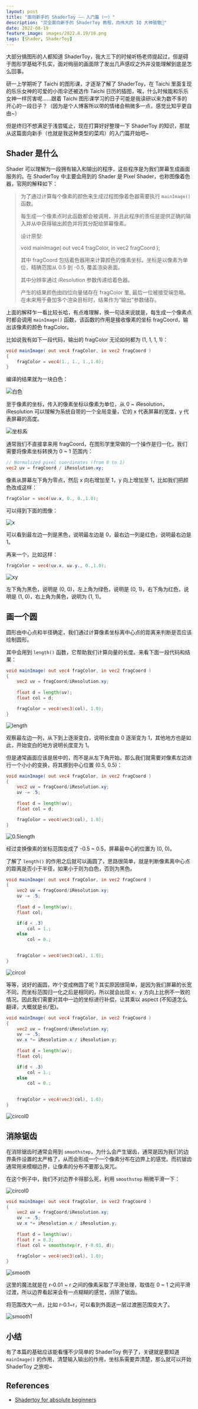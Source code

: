 ```yaml
---
layout: post
title: "面向新手的 ShaderToy —— 入门篇（一）"
description: "完全面向新手的 ShaderToy 教程，向伟大的 IQ 大神致敬🖖"
date: 2022-08-19
feature_image: images/2022.8.19/10.png 
tags: [Shader, ShaderToy]
---
```


大部分搞图形的人都知道 ShaderToy，我大三下的时候听杨老师提起过，但是碍于图形学基础不扎实，面对绚丽的画面除了发出几声感叹之外并没能理解到底是怎么回事。

研一上学期听了 Taichi 的图形课，才逐渐了解了 ShaderToy，在 Taichi 里面复现的乐乐女神的可爱的小雨伞还被选作 Taichi 日历的插图，唉，什么时候能和乐乐女神一样厉害呢......跟着 Taichi 图形课学习的日子可能是我读研以来为数不多的开心的一段日子？（因为是个人博客所以带的情绪会稍微多一点，感觉比知乎更自由~）

但是终归不想满足于浅尝辄止，现在打算好好整理一下 ShaderToy 的知识，那就从这篇面向新手（也就是我这种类型的菜鸡）的入门篇开始吧~

<!--more-->

## Shader 是什么

Shader 可以理解为一段拥有输入和输出的程序，这些程序是为我们屏幕生成画面服务的。在 ShaderToy 中主要会用到的 Shader 是 Pixel Shader，也称图像着色器，官网的解释如下：

> 为了通过计算每个像素的颜色来生成过程图像着色器需要执行 `mainImage()` 函数。
> 
> 每生成一个像素点时此函数都会被调用，并且此程序的责任是提供正确的输入并从中获得输出颜色并将其分配给屏幕像素。
> 
> 设计原型: 
> 
> void mainImage( out vec4 fragColor, in vec2 fragCoord );
> 
> 其中 fragCoord 包括着色器用来计算颜色的像素坐标。坐标是以像素为单位，精确范围从 0.5 到 -0.5, 覆盖渲染表面。
> 
> 其中分辨率通过 iResolution 参数传递给着色器。
> 
> 产生的结果颜色由四位向量储存在 fragColor 里, 最后一位被接受端忽略。 在未来用于叠加多个渲染目标时，结果作为“输出”参数储存。

上面的解释乍一看比较长哈，有点难理解，换一句话来说就是，每生成一个像素点时都会调用 `mainImage()`
 函数，该函数的作用是接收像素的坐标 fragCoord，输出该像素的颜色 fragColor。

比如说我有如下一段代码，输出的 fragColor 无论如何都为 (1, 1, 1, 1)：

```GLSL
void mainImage( out vec4 fragColor, in vec2 fragCoord )
{
    fragColor = vec4(1., 1., 1.,1.0);
}
```

编译的结果就为一块白色：

![白色](/images/2022.8.19/1.png)

至于像素的坐标，传入的像素坐标以像素为单位，从 0 ~ iResolution，iResolution 可以理解为系统自带的一个全局变量，它的 x 代表屏幕的宽度，y 代表屏幕的高度。

![坐标系](/images/2022.8.19/2.png)

通常我们不直接拿来用 fragCoord，在图形学里常做的一个操作是归一化，我们需要将像素坐标转换为 0 ~ 1 范围内：

```GLSL
// Normalized pixel coordinates (from 0 to 1)
vec2 uv = fragCoord / iResolution.xy;
```

像素从屏幕左下角为零点，然后 x 向右增加至 1，y 向上增加至 1，比如我们把颜色改成这样：

```GLSL
fragColor = vec4(uv.x, 0., 0.,1.0);
```

可以得到下面的图像：

![x](/images/2022.8.19/3.png)

可以看到最左边一列是黑色，说明最左边是 0，最右边一列是红色，说明最右边是 1。

再来一个，比如这样：

```GLSL
fragColor = vec4(uv.x, uv.y., 0.,1.0);
```

![xy](/images/2022.8.19/4.png)

左下角为黑色，说明是 (0, 0)，左上角为绿色，说明是 (0, 1)，右下角为红色，说明是 (1, 0)，右上角为黄色，说明为 (1, 1)。

## 画一个圆

圆形由中心点和半径确定，我们通过计算像素坐标离中心点的距离来判断是否应该绘制圆形。

其中会用到 `length()` 函数，它帮助我们计算向量的长度。来看下面一段代码和结果：

```GLSL
void mainImage( out vec4 fragColor, in vec2 fragCoord )
{
    vec2 uv = fragCoord/iResolution.xy;
    
    float d = length(uv);
    float col = d;

    fragColor = vec4(vec3(col), 1.0);
}
```

![length](/images/2022.8.19/5.png)

观察最左边一列，从下到上逐渐变白，说明长度由 0 逐渐变为 1，其他地方也是如此，开始变白的地方说明长度变为 1。

但是通常画面应该是居中的，而不是从左下角开始，那么我们就需要对像素左边进行一个小小的变换，将其挪到中心位置 (0.5, 0.5)：

```GLSL
void mainImage( out vec4 fragColor, in vec2 fragCoord )
{
    vec2 uv = fragCoord/iResolution.xy;
    uv -= .5;
    
    float d = length(uv);
    float col = d;

    fragColor = vec4(vec3(col), 1.0);
}
```

![0.5length](/images/2022.8.19/6.png)

经过变换像素的坐标范围变成了 -0.5 ~ 0.5，屏幕最中心的位置为 (0, 0)。

了解了 `length()` 的作用之后就可以画圆了，思路很简单，就是判断像素离中心点的距离是否小于半径，如果小于则为白色，否则为黑色。

```GLSL
void mainImage( out vec4 fragColor, in vec2 fragCoord )
{
    vec2 uv = fragCoord/iResolution.xy;
    uv -= .5;
    
    float d = length(uv);
    float col;

    if(d < .3)
        col = 1.;
    else
        col = 0.;
    

    fragColor = vec4(vec3(col), 1.0);
}
```

![circol](/images/2022.8.19/7.png)

等等，说好的画圆，咋个变成椭圆了呢？其实原因很简单，是因为我们屏幕的长宽不同，而坐标范围归一化之后是相同的，所以就会出现 x、y 方向上比例不一致的情况。因此我们需要对其中一边的坐标进行补偿，让其乘以 aspect (不知道怎么翻译，大概就是长/宽)。

```GLSL
void mainImage( out vec4 fragColor, in vec2 fragCoord )
{
    vec2 uv = fragCoord/iResolution.xy;
    uv -= .5;
    uv.x *= iResolution.x / iResolution.y;
    
    float d = length(uv);
    float col;

    if(d < .3)
        col = 1.;
    else
        col = 0.;
    

    fragColor = vec4(vec3(col), 1.0);
}
```

![circol0](/images/2022.8.19/8.png)

## 消除锯齿

在消除锯齿时通常会用到 `smoothstep`，为什么会产生锯齿，通常是因为我们的边界条件设置的太严格了，从而会形成一个一个像素分布在边界上的感觉。而抗锯齿通常用来模糊边界，让像素的分布不要那么突兀。

在这个例子中，我们不对边界卡得那么死，利用 `smoothstep` 稍微平滑一下：

![circol0](/images/2022.8.19/9.png)

```GLSL
void mainImage( out vec4 fragColor, in vec2 fragCoord )
{
    vec2 uv = fragCoord/iResolution.xy;
    uv -= .5;
    uv.x *= iResolution.x / iResolution.y;
    
    float d = length(uv);
    float r = 0.3;
    float col = smoothstep(r, r-0.01, d);

    fragColor = vec4(vec3(col), 1.0);
}
```

![smooth](/images/2022.8.19/10.png)

这里的魔法就是在 r-0.01 ~ r 之间的像素采取了平滑处理，取值在 0 ~ 1 之间平滑过渡，所以边界看起来会有一点糊糊的感觉，消除了锯齿。

将范围改大一点，比如 r-0.1~r，可以看到外面这一层过渡圈范围变大了。

![smooth1](/images/2022.8.19/11.png)

## 小结

有了本篇的基础应该能看懂不少简单的 ShaderToy 例子了，关键就是要知道 `mainImage()` 的作用，清楚输入输出的作用，坐标系需要弄清楚，那么就可以开始 ShaderToy 之旅啦~

## References

- [Shadertoy for absolute beginners](https://www.youtube.com/watch?v=u5HAYVHsasc&list=PLGmrMu-IwbguU_nY2egTFmlg691DN7uE5&index=1)